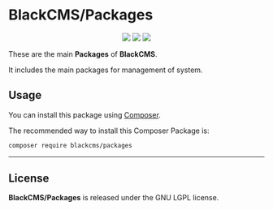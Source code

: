 # BlackCMS/Packages

<p align="center">
    <a href="https://img.shields.io/github/license/blackcms/packages"><img src="https://img.shields.io/github/license/blackcms/packages"></a>
    <a href="https://img.shields.io/github/forks/blackcms/packages"><img src="https://img.shields.io/github/forks/blackcms/packages"></a>
    <a href="https://img.shields.io/github/issues/blackcms/packages"><img src="https://img.shields.io/github/issues/blackcms/packages"></a>
</p>

These are the main **Packages** of **BlackCMS**.

It includes the main packages for management of system.

## Usage

You can install this package using [Composer](https://getcomposer.org).

The recommended way to install this Composer Package is:

```sh
composer require blackcms/packages
```

---

## License

**BlackCMS/Packages** is released under the GNU LGPL license.
